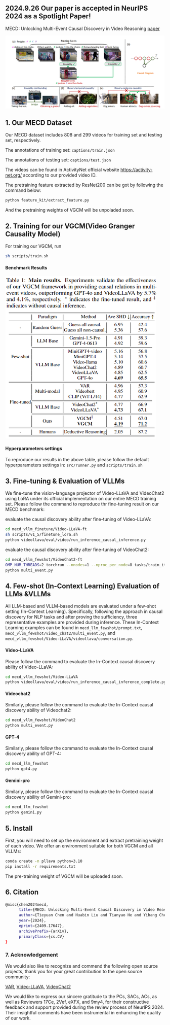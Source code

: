 ## 2024.9.26 Our paper is accepted in NeurIPS 2024 as a Spotlight Paper!
MECD: Unlocking Multi-Event Causal Discovery in Video Reasoning [paper](https://arxiv.org/pdf/2409.17647)

![Image 1](main_mecd.png)

## 1. Our MECD Dataset
Our MECD dataset includes 808 and 299 videos for training set and testing set, respectively.

The annotations of training set: `captions/train.json` 

The annotations of testing set:  `captions/test.json` 

The videos can be found in ActivityNet official website https://activity-net.org/ according to our provided video ID.

The pretraining feature extracted by ResNet200 can be got by following the command below:
```bash
python feature_kit/extract_feature.py
```
And the pretraining weights of VGCM will be unpoladed soon.
## 2. Training for our VGCM(Video Granger Causality Model)
For training our VGCM, run 
```bash 
sh scripts/train.sh 
```
#### Benchmark Results 
![Image 1](main.png)

#### Hyperparameters settings
To reproduce our results in the above table, please follow the default hyperparameters settings in: `src/runner.py` and `scripts/train.sh`

## 3. Fine-tuning & Evaluation of VLLMs
We fine-tune the vision-language projector of Video-LLaVA and VideoChat2 using LoRA under its official implementation on our entire MECD training set. 
Please follow the command to reproduce thr fine-tuning result on our MECD benchmark:

evaluate the causal discovery ability after fine-tuning of Video-LLaVA:
```bash
cd mecd_vllm_finetune/Video-LLaVA-ft
sh scripts/v1_5/finetune_lora.sh 
python videollava/eval/video/run_inference_causal_inference.py
```
evaluate the causal discovery ability after fine-tuning of VideoChat2:
```bash
cd mecd_vllm_fewshot/VideoChat2-ft
OMP_NUM_THREADS=2 torchrun --nnodes=1 --nproc_per_node=8 tasks/train_it.py ./scripts/videochat_mistral/config_7b_stage3.py
python multi_event.py
```
## 4. Few-shot (In-Context Learning) Evaluation of LLMs &VLLMs
All LLM-based and VLLM-based models are evaluated under a few-shot setting (In-Context Learning). 
Specifically, following the approach in causal discovery for NLP tasks and after proving the sufficiency, 
three representative examples are provided during inference. 
These In-Context Learning examples can be found in `mecd_llm_fewshot/prompt.txt`, `mecd_vllm_fewshot/video_chat2/multi_event.py`, 
and `mecd_vllm_fewshot/Video-LLaVA/videollava/conversation.py`. 
#### Video-LLaVA
Please follow the command to evaluate the In-Context causal discovery ability of Video-LLaVA:
```bash
cd mecd_vllm_fewshot/Video-LLaVA
python videollava/eval/video/run_inference_causal_inference_complete.py
```
#### Videochat2
Similarly, please follow the command to evaluate the In-Context causal discovery ability of Videochat2:
```bash
cd mecd_vllm_fewshot/VideoChat2
python multi_event.py
```
#### GPT-4
Similarly, please follow the command to evaluate the In-Context causal discovery ability of GPT-4:
```bash
cd mecd_llm_fewshot
python gpt4.py
```
#### Gemini-pro
Similarly, please follow the command to evaluate the In-Context causal discovery ability of Gemini-pro:
```bash
cd mecd_llm_fewshot
python gemini.py
```

## 5. Install
First, you will need to set up the environment and extract pretraining weight of each video.
We offer an environment suitable for both VGCM and all VLLMs:
```bash
conda create -n pllava python=3.10
pip install -r requirements.txt
```
The pre-training weight of VGCM will be uploaded soon.

## 6. Citation
```bash
@misc{chen2024mecd,
      title={MECD: Unlocking Multi-Event Causal Discovery in Video Reasoning}, 
      author={Tieyuan Chen and Huabin Liu and Tianyao He and Yihang Chen and Chaofan Gan and Xiao Ma and Cheng Zhong and Yang Zhang and Yingxue Wang and Hui Lin and Weiyao Lin},
      year={2024},
      eprint={2409.17647},
      archivePrefix={arXiv},
      primaryClass={cs.CV}
}
```

### 7. Acknowledgement
We would also like to recognize and commend the following open source projects, thank you for your great contribution to the open source community:


[VAR](https://github.com/leonnnop/VAR), [Video-LLaVA](https://github.com/PKU-YuanGroup/Video-LLaVA), [VideoChat2](https://github.com/OpenGVLab/Ask-Anything)

We would like to express our sincere gratitude to the PCs, SACs, ACs, as well as Reviewers 17Ce, 2Vef, eXFX, and 9my4, for their constructive feedback and support provided during the review process of NeurIPS 2024. Their insightful comments have been instrumental in enhancing the quality of our work.